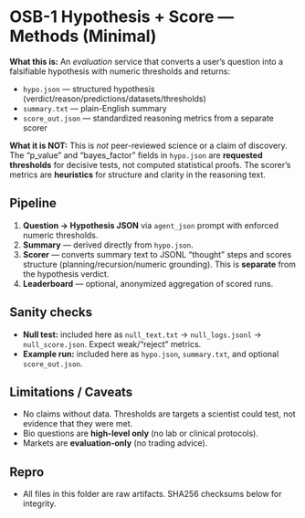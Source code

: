 # OSB-1 Hypothesis + Score — Methods (Minimal)

**What this is:** An *evaluation* service that converts a user’s question into a falsifiable hypothesis with numeric thresholds and returns:
- `hypo.json` — structured hypothesis (verdict/reason/predictions/datasets/thresholds)
- `summary.txt` — plain-English summary
- `score_out.json` — standardized reasoning metrics from a separate scorer

**What it is NOT:** This is *not* peer-reviewed science or a claim of discovery. The “p_value” and “bayes_factor” fields in `hypo.json` are **requested thresholds** for decisive tests, not computed statistical proofs. The scorer’s metrics are **heuristics** for structure and clarity in the reasoning text.

## Pipeline
1. **Question → Hypothesis JSON** via `agent_json` prompt with enforced numeric thresholds.
2. **Summary** — derived directly from `hypo.json`.
3. **Scorer** — converts summary text to JSONL “thought” steps and scores structure (planning/recursion/numeric grounding). This is **separate** from the hypothesis verdict.
4. **Leaderboard** — optional, anonymized aggregation of scored runs.

## Sanity checks
- **Null test:** included here as `null_text.txt` → `null_logs.jsonl` → `null_score.json`. Expect weak/“reject” metrics.
- **Example run:** included here as `hypo.json`, `summary.txt`, and optional `score_out.json`.

## Limitations / Caveats
- No claims without data. Thresholds are targets a scientist could test, not evidence that they were met.
- Bio questions are **high-level only** (no lab or clinical protocols).
- Markets are **evaluation-only** (no trading advice).

## Repro
- All files in this folder are raw artifacts. SHA256 checksums below for integrity.
